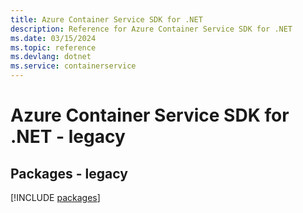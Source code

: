 ```yaml
---
title: Azure Container Service SDK for .NET
description: Reference for Azure Container Service SDK for .NET
ms.date: 03/15/2024
ms.topic: reference
ms.devlang: dotnet
ms.service: containerservice
---
```

# Azure Container Service SDK for .NET - legacy
## Packages - legacy
[!INCLUDE [packages](container-service-index.md)]